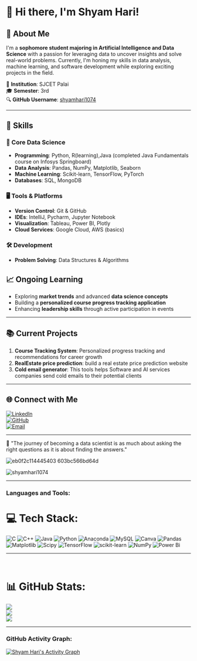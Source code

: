 
# 👋 Hi there, I'm Shyam Hari!  

## 🚀 About Me  
I'm a **sophomore student majoring in Artificial Intelligence and Data Science** with a passion for leveraging data to uncover insights and solve real-world problems. Currently, I'm honing my skills in data analysis, machine learning, and software development while exploring exciting projects in the field.  

📍 **Institution**: SJCET Palai  
🎓 **Semester**: 3rd  
🔍 **GitHub Username**: [shyamhari1074](https://github.com/shyamhari1074)  

---

## 🧠 Skills  
### 🌟 Core Data Science  
- **Programming**: Python, R(learning),Java (completed Java Fundamentals course on Infosys Springboard)  
- **Data Analysis**: Pandas, NumPy, Matplotlib, Seaborn  
- **Machine Learning**: Scikit-learn, TensorFlow, PyTorch  
- **Databases**: SQL, MongoDB  

### 🖥️ Tools & Platforms  
- **Version Control**: Git & GitHub  
- **IDEs**: IntelliJ, Pycharm, Jupyter Notebook
- **Visualization**: Tableau, Power BI, Plotly  
- **Cloud Services**: Google Cloud, AWS (basics)  

### 🛠️ Development  
- **Problem Solving**: Data Structures & Algorithms   

## 📈 Ongoing Learning  
- Exploring **market trends** and advanced **data science concepts**  
- Building a **personalized course progress tracking application**  
- Enhancing **leadership skills** through active participation in events  

---

## 📚 Current Projects  
1. **Course Tracking System**: Personalized progress tracking and recommendations for career growth
2. **RealEstate price prediction**:  build a real estate price prediction website
3. **Cold email generator**: This tools helps Software and AI services companies send cold emails to their potential clients

---

## 🌐 Connect with Me  
[![LinkedIn](https://img.shields.io/badge/-LinkedIn-blue?style=flat&logo=linkedin&logoColor=white)](https://www.linkedin.com/in/shyamhari/)  
[![GitHub](https://img.shields.io/badge/-GitHub-black?style=flat&logo=github&logoColor=white)](https://github.com/shyamhari1074)  
[![Email](https://img.shields.io/badge/-Email-red?style=flat&logo=gmail&logoColor=white)](mailto:shyamhwrk@gmail.com)  

---

🌟 "The journey of becoming a data scientist is as much about asking the right questions as it is about finding the answers."  

![eb0f2c114445403 603bc566bd64d](https://github.com/user-attachments/assets/ab09aad4-e61b-4384-ae6b-9ef8a645e378)


<p align="left"> <img src="https://komarev.com/ghpvc/?username=shyamhari1074&label=Profile%20views&color=0e75b6&style=flat" alt="shyamhari1074" /> </p>
<hr>


<h3 align="left">Languages and Tools:</h3>


# 💻 Tech Stack:
![C](https://img.shields.io/badge/c-%2300599C.svg?style=flat&logo=c&logoColor=white) ![C++](https://img.shields.io/badge/c++-%2300599C.svg?style=flat&logo=c%2B%2B&logoColor=white) ![Java](https://img.shields.io/badge/java-%23ED8B00.svg?style=flat&logo=openjdk&logoColor=white) ![Python](https://img.shields.io/badge/python-3670A0?style=flat&logo=python&logoColor=ffdd54) ![Anaconda](https://img.shields.io/badge/Anaconda-%2344A833.svg?style=flat&logo=anaconda&logoColor=white) ![MySQL](https://img.shields.io/badge/mysql-4479A1.svg?style=flat&logo=mysql&logoColor=white) ![Canva](https://img.shields.io/badge/Canva-%2300C4CC.svg?style=flat&logo=Canva&logoColor=white) ![Pandas](https://img.shields.io/badge/pandas-%23150458.svg?style=flat&logo=pandas&logoColor=white) ![Matplotlib](https://img.shields.io/badge/Matplotlib-%23ffffff.svg?style=flat&logo=Matplotlib&logoColor=black) ![Scipy](https://img.shields.io/badge/SciPy-%230C55A5.svg?style=flat&logo=scipy&logoColor=%white) ![TensorFlow](https://img.shields.io/badge/TensorFlow-%23FF6F00.svg?style=flat&logo=TensorFlow&logoColor=white) ![scikit-learn](https://img.shields.io/badge/scikit--learn-%23F7931E.svg?style=flat&logo=scikit-learn&logoColor=white) ![NumPy](https://img.shields.io/badge/numpy-%23013243.svg?style=flat&logo=numpy&logoColor=white) ![Power Bi](https://img.shields.io/badge/power_bi-F2C811?style=flat&logo=powerbi&logoColor=black)


<hr>
<br>

# 📊 GitHub Stats:
![](https://github-readme-stats.vercel.app/api?username=shyamhari1074&theme=dark&hide_border=false&include_all_commits=false&count_private=false)<br/>
![](https://github-readme-streak-stats.herokuapp.com/?user=shyamhari1074&theme=dark&hide_border=false)<br/>
![](https://github-readme-stats.vercel.app/api/top-langs/?username=shyamhari1074&theme=dark&hide_border=false&include_all_commits=false&count_private=false&layout=compact)

---


<h3 align="left">GitHub Activity Graph:</h3>
<a href="https://github.com/ashutosh00710/github-readme-activity-graph"><img alt="Shyam Hari's Activity Graph" src="https://github-readme-activity-graph.vercel.app/graph?username=shyamhari1074&theme=github-compact" /></a> 



